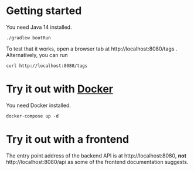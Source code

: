 # Getting started
You need Java 14 installed.

    ./gradlew bootRun

To test that it works, open a browser tab at http://localhost:8080/tags .  
Alternatively, you can run

    curl http://localhost:8080/tags

# Try it out with [Docker](https://www.docker.com/)

You need Docker installed.
	
	docker-compose up -d

# Try it out with a  frontend

The entry point address of the backend API is at http://localhost:8080, **not** http://localhost:8080/api as some of the frontend documentation suggests.

